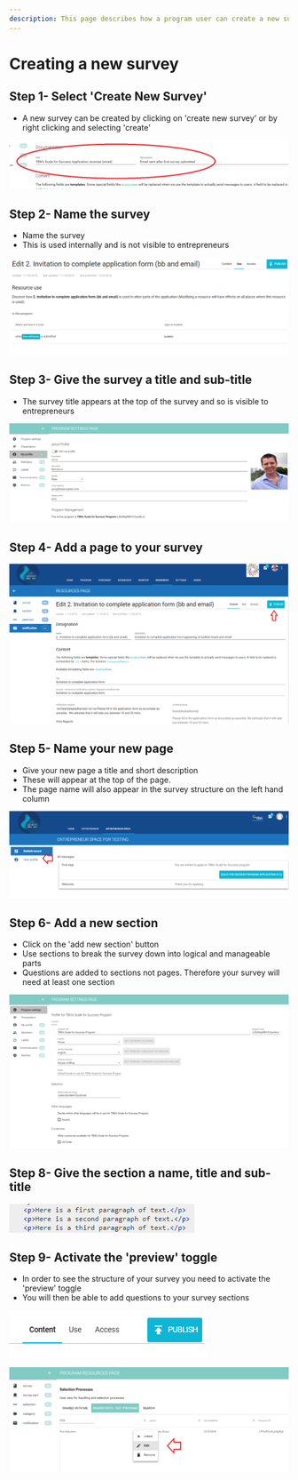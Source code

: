 ```yaml
---
description: This page describes how a program user can create a new survey.
---
```


# Creating a new survey

## Step 1- Select 'Create New Survey'

* A new survey can be created by clicking on 'create new survey' or by right clicking and selecting 'create'

![](../../../../.gitbook/assets/image%20%2898%29.png)

## Step 2- Name the survey

* Name the survey
* This is used internally and is not visible to entrepreneurs

![](../../../../.gitbook/assets/image%20%28212%29.png)



## Step 3- Give the survey a title and sub-title

* The survey title appears at the top of the survey and so is visible to entrepreneurs

![](../../../../.gitbook/assets/image%20%28175%29.png)

## Step 4- Add a page to your survey

![](../../../../.gitbook/assets/image%20%2823%29.png)

## **Step 5- Name your new page**

* Give your new page a title and short description
* These will appear at the top of the page.
* The page name will also appear in the survey structure on the left hand column

![](../../../../.gitbook/assets/image%20%2875%29.png)

## Step 6- Add a new section

* Click on the 'add new section' button
* Use sections to break the survey down into logical and manageable parts
* Questions are added to sections not pages.  Therefore your survey will need at least one section 

![](../../../../.gitbook/assets/image%20%28108%29.png)

## Step 8- Give the section a name, title and sub-title

![](../../../../.gitbook/assets/image%20%2826%29.png)

## Step 9- Activate the 'preview' toggle

* In order to see the structure of your survey you need to activate the 'preview' toggle
* You will then be able to add questions to your survey sections

![Screen before &apos;preview&apos; toggle is activated](../../../../.gitbook/assets/image%20%28211%29.png)

![Screen after &apos;preview&apos; toggle is activated](../../../../.gitbook/assets/image%20%28161%29.png)

